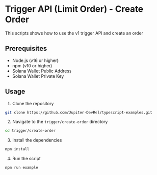 # Trigger API (Limit Order) - Create Order

This scripts shows how to use the v1 trigger API and create an order

## Prerequisites

- Node.js (v16 or higher)
- npm (v10 or higher)
- Solana Wallet Public Address
- Solana Wallet Private Key

## Usage

1. Clone the repository

```bash
git clone https://github.com/Jupiter-DevRel/typescript-examples.git
```

2. Navigate to the `trigger/create-order` directory

```bash
cd trigger/create-order
```

3. Install the dependencies

```bash
npm install
```

4. Run the script

```bash
npm run example
```
